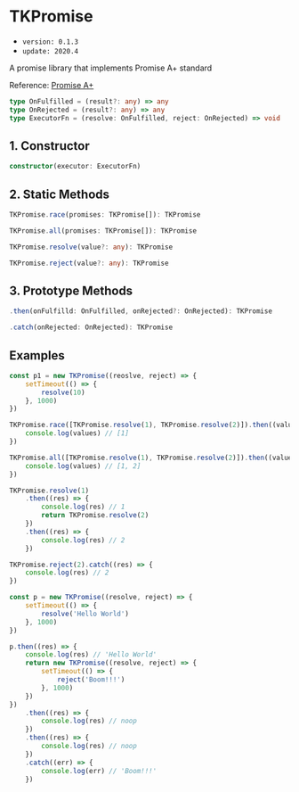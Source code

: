# TKPromise
- `version: 0.1.3`
- `update: 2020.4`

A promise library that implements Promise A+ standard

Reference: [Promise A+](https://promisesaplus.com/)

```ts
type OnFulfilled = (result?: any) => any
type OnRejected = (result?: any) => any
type ExecutorFn = (resolve: OnFulfilled, reject: OnRejected) => void
```

## 1. Constructor

```ts
constructor(executor: ExecutorFn)
```

## 2. Static Methods

```ts
TKPromise.race(promises: TKPromise[]): TKPromise
```

```ts
TKPromise.all(promises: TKPromise[]): TKPromise
```

```ts
TKPromise.resolve(value?: any): TKPromise
```

```ts
TKPromise.reject(value?: any): TKPromise
```

## 3. Prototype Methods

```ts
.then(onFulfilld: OnFulfilled, onRejected?: OnRejected): TKPromise
```

```ts
.catch(onRejected: OnRejected): TKPromise
```

## Examples

```js
const p1 = new TKPromise((reoslve, reject) => {
    setTimeout(() => {
        resolve(10)
    }, 1000)
})
```

```js
TKPromise.race([TKPromise.resolve(1), TKPromise.resolve(2)]).then((values) => {
    console.log(values) // [1]
})
```

```js
TKPromise.all([TKPromise.resolve(1), TKPromise.resolve(2)]).then((values) => {
    console.log(values) // [1, 2]
})
```

```js
TKPromise.resolve(1)
    .then((res) => {
        console.log(res) // 1
        return TKPromise.resolve(2)
    })
    .then((res) => {
        console.log(res) // 2
    })
```

```js
TKPromise.reject(2).catch((res) => {
    console.log(res) // 2
})
```

```js
const p = new TKPromise((resolve, reject) => {
    setTimeout(() => {
        resolve('Hello World')
    }, 1000)
})

p.then((res) => {
    console.log(res) // 'Hello World'
    return new TKPromise((resolve, reject) => {
        setTimeout(() => {
            reject('Boom!!!')
        }, 1000)
    })
})
    .then((res) => {
        console.log(res) // noop
    })
    .then((res) => {
        console.log(res) // noop
    })
    .catch((err) => {
        console.log(err) // 'Boom!!!'
    })
```
